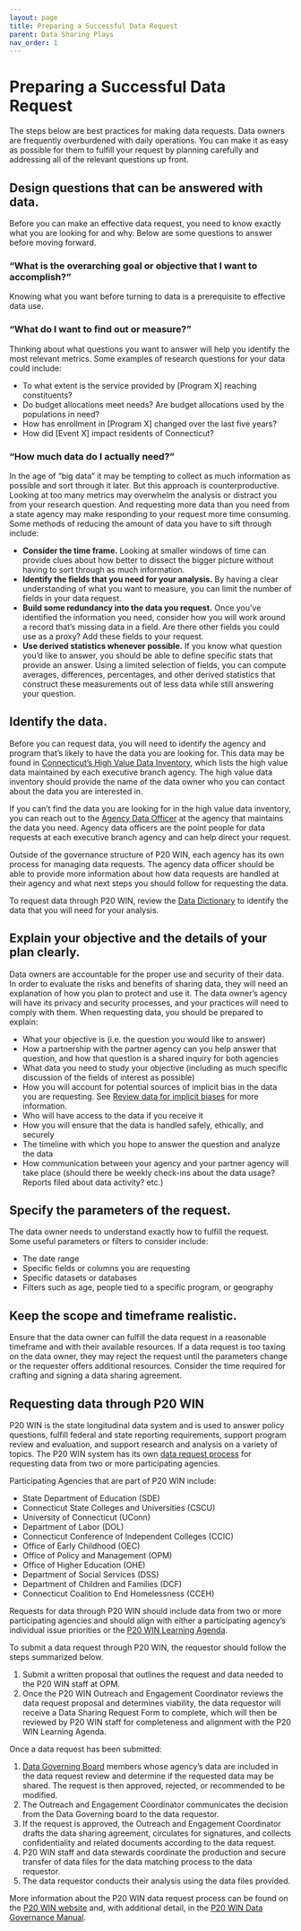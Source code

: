 ```yaml
---
layout: page
title: Preparing a Successful Data Request
parent: Data Sharing Plays
nav_order: 1
---
```


# Preparing a Successful Data Request

The steps below are best practices for making data requests. Data owners are frequently overburdened with daily operations. You can make it as easy as possible for them to fulfill your request by planning carefully and addressing all of the relevant questions up front.

## Design questions that can be answered with data.

Before you can make an effective data request, you need to know exactly what you are looking for and why. Below are some questions to answer before moving forward.

### “What is the overarching goal or objective that I want to accomplish?”

Knowing what you want before turning to data is a prerequisite to effective data use. 

### “What do I want to find out or measure?”

Thinking about what questions you want to answer will help you identify the most relevant metrics. Some examples of research questions for your data could include:
* To what extent is the service provided by [Program X] reaching constituents?
* Do budget allocations meet needs? Are budget allocations used by the populations in need?
* How has enrollment in [Program X] changed over the last five years?
* How did [Event X] impact residents of Connecticut?

### “How much data do I actually need?”

In the age of “big data” it may be tempting to collect as much information as possible and sort through it later. But this approach is counterproductive. Looking at too many metrics may overwhelm the analysis or distract you from your research question. And requesting more data than you need from a state agency may make responding to your request more time consuming. Some methods of reducing the amount of data you have to sift through include:

* **Consider the time frame.** Looking at smaller windows of time can provide clues about how better to dissect the bigger picture without having to sort through as much information.
* **Identify the fields that you need for your analysis.** By having a clear understanding of what you want to measure, you can limit the number of fields in your data request.
* **Build some redundancy into the data you request.** Once you’ve identified the information you need, consider how you will work around a record that’s missing data in a field. Are there other fields you could use as a proxy? Add these fields to your request.
* **Use derived statistics whenever possible.** If you know what question you’d like to answer, you should be able to define specific stats that provide an answer. Using a limited selection of fields, you can compute averages, differences, percentages, and other derived statistics that construct these measurements out of less data while still answering your question.

## Identify the data.

Before you can request data, you will need to identify the agency and program that’s likely to have the data you are looking for. This data may be found in [Connecticut’s High Value Data Inventory](https://data.ct.gov/Government/2020-CT-Data-Catalog/52ei-h2pn), which lists the high value data maintained by each executive branch agency. The high value data inventory should provide the name of the data owner who you can contact about the data you are interested in. 

If you can’t find the data you are looking for in the high value data inventory, you can reach out to the [Agency Data Officer](https://data.ct.gov/Government/Agency-Data-Officers/ti3z-strx) at the agency that maintains the data you need. Agency data officers are the point people for data requests at each executive branch agency and can help direct your request. 

Outside of the governance structure of P20 WIN, each agency has its own process for managing data requests. The agency data officer should be able to provide more information about how data requests are handled at their agency and what next steps you should follow for requesting the data. 

To request data through P20 WIN, review the [Data Dictionary](https://portal.ct.gov/-/media/OPM/P20Win/Reports/P20WIN_Data_Dictionary.xlsx) to identify the data that you will need for your analysis. 

## Explain your objective and the details of your plan clearly. 

Data owners are accountable for the proper use and security of their data. In order to evaluate the risks and benefits of sharing data, they will need an explanation of how you plan to protect and use it. The data owner’s agency will have its privacy and security processes, and your practices will need to comply with them. When requesting data, you should be prepared to explain:

 * What your objective is (i.e. the question you would like to answer)
 * How a partnership with the partner agency can you help answer that question, and how that question is a shared inquiry for both agencies
 * What data you need to study your objective (including as much specific discussion of the fields of interest as possible)
 * How you will account for potential sources of implicit bias in the data you are requesting. See [Review data for implicit biases](/data-sharing-playbook/enabling-data-sharing/#review-data-for-implicit-biases) for more information.
 * Who will have access to the data if you receive it
 * How you will ensure that the data is handled safely, ethically, and securely
 * The timeline with which you hope to answer the question and analyze the data
 * How communication between your agency and your partner agency will take place (should there be weekly check-ins about the data usage? Reports filed about data activity? etc.)

## Specify the parameters of the request.

The data owner needs to understand exactly how to fulfill the request. Some useful parameters or filters to consider include:

 * The date range
 * Specific fields or columns you are requesting
 * Specific datasets or databases
 * Filters such as age, people tied to a specific program, or geography

## Keep the scope and timeframe realistic.

Ensure that the data owner can fulfill the data request in a reasonable timeframe and with their available resources. If a data request is too taxing on the data owner, they may reject the request until the parameters change or the requester offers additional resources. Consider the time required for crafting and signing a data sharing agreement.

## Requesting data through P20 WIN

P20 WIN is the state longitudinal data system and is used to answer policy questions, fulfill federal and state reporting requirements, support program review and evaluation, and support research and analysis on a variety of topics. The P20 WIN system has its own [data request process](https://portal.ct.gov/OPM/P20Win/Request-Data) for requesting data from two or more participating agencies.

Participating Agencies that are part of P20 WIN include: 

 * State Department of Education (SDE)
 * Connecticut State Colleges and Universities (CSCU)
 * University of Connecticut (UConn)
 * Department of Labor (DOL)
 * Connecticut Conference of Independent Colleges (CCIC)
 * Office of Early Childhood (OEC)
 * Office of Policy and Management (OPM)
 * Office of Higher Education (OHE)
 * Department of Social Services (DSS)
 * Department of Children and Families (DCF)
 * Connecticut Coalition to End Homelessness (CCEH)

Requests for data through P20 WIN should include data from two or more participating agencies and should align with either a participating agency’s individual issue priorities or the [P20 WIN Learning Agenda](https://portal.ct.gov/OPM/P20Win/Learning-Agenda). 

To submit a data request through P20 WIN, the requestor should follow the steps summarized below. 

1. Submit a written proposal that outlines the request and data needed to the P20 WIN staff at OPM. 
2. Once the P20 WIN Outreach and Engagement Coordinator reviews the data request proposal and determines viability, the data requestor will receive a Data Sharing Request Form to complete, which will then be reviewed by P20 WIN staff for completeness and alignment with the P20 WIN Learning Agenda.

Once a data request has been submitted: 

1. [Data Governing Board](https://portal.ct.gov/opm/p20win/governance) members whose agency’s data are included in the data request review and determine if the requested data may be shared. The request is then approved, rejected, or recommended to be modified.
2. The Outreach and Engagement Coordinator communicates the decision from the Data Governing board to the data requestor. 
3. If the request is approved, the Outreach and Engagement Coordinator drafts the data sharing agreement, circulates for signatures, and collects confidentiality and related documents according to the data request. 
4. P20 WIN staff and data stewards coordinate the production and secure transfer of data files for the data matching process to the data requestor. 
5. The data requestor conducts their analysis using the data files provided.

More information about the P20 WIN data request process can be found on the [P20 WIN website](https://portal.ct.gov/OPM/P20Win/Request-Data) and, with additional detail, in the [P20 WIN Data Governance Manual](https://p20-win.github.io/Data-Governance-Manual/). 
